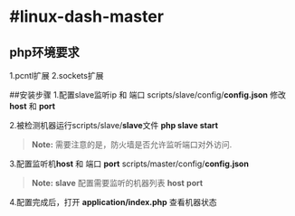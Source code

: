 #linux-dash-master
===================

## php环境要求
1.pcntl扩展
2.sockets扩展

##安装步骤
1.配置slave监听ip 和 端口 scripts/slave/config/**config.json** 修改**host** 和 **port**

2.被检测机器运行scripts/slave/**slave**文件 **php slave start**
> **Note:** 需要注意的是，防火墙是否允许监听端口对外访问.  

3.配置监听机**host** 和 端口 **port** scripts/master/config/**config.json**
> **Note:** **slave** 配置需要监听的机器列表 **host** **port** 

4.配置完成后，打开 **application/index.php** 查看机器状态